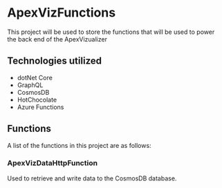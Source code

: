 # ApexVizFunctions
This project will be used to store the functions that will be used to power the back end of the ApexVizualizer

## Technologies utilized
- dotNet Core
- GraphQL
- CosmosDB
- HotChocolate
- Azure Functions

## Functions
A list of the functions in this project are as follows:
### ApexVizDataHttpFunction
Used to retrieve and write data to the CosmosDB database.